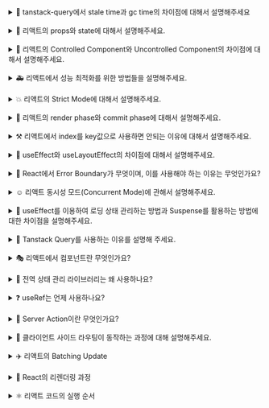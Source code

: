 <details>
<summary>🚗 tanstack-query에서 stale time과 gc time의 차이점에 대해서 설명해주세요 </summary>
<br/>
TanStack Query에서 `stale time`과 `gc time`은 데이터를 캐싱하고 관리하는 데 중요한 두 가지 설정입니다. 먼저 요약해서 말씀 드려보자면, `stale time`은 **데이터가 얼마나 오래 '신선한 상태'로 유지되는지**를 정하는 시간이고, `gc time`은 **데이터가 오래된 상태가 된 이후에도 캐시에서 얼마 동안 유지될지**를 정하는 시간입니다.

먼저, `stale time`은 데이터를 처음 가져온 후에 그 **데이터를 '신선한' 상태로 간주하는 시간**을 말합니다. 이 기간 동안에는 같은 데이터에 대한 추가적인 네트워크 요청이 일어나지 않고, 캐시에 저장된 데이터를 그대로 사용하게 됩니다. 예를 들어, `stale time`을 5분으로 설정하면, 데이터를 가져오고 나서 5분 동안은 이 데이터가 '신선하다'고 판단해서 네트워크 요청 없이 캐시된 데이터를 계속 사용합니다. `stale time`의 기본값은 0입니다.

반면에 gc time은 **데이터가 '오래된' 상태가 된 이후에도 캐시에 얼마 동안 남아 있을지를 정하는 시간**입니다. stale time이 지나면 데이터는 '오래된' 상태가 되지만, gc time이 설정되어 있으면 지정된 시간 동안 여전히 캐시에서 그 데이터를 유지하게 됩니다. 예를 들어, gc time을 10분으로 설정하면, 데이터가 stale 상태가 된 이후 10분 동안 캐시에 남아 있다가 자동으로 삭제됩니다. tanstack-query에서 설정한 기본 gc time은 5분입니다.

정리해서 말씀드려보자면, `stale time`은 **데이터를 처음 가져온 후 얼마 동안 네트워크 요청 없이 캐시된 데이터를 사용할지**를 정하는 시간이고, `gc time`은 그 **데이터가 오래된 상태가 된 후에도 캐시에 유지될** 시간을 정하는 겁니다. 이렇게 각각의 설정을 통해 데이터를 더 효율적으로 관리하고, 불필요한 네트워크 요청을 줄이면서도 최신 데이터를 가져올 수 있도록 합니다.

</details>
<br/>

<details>
<summary>🫧 리액트의 props와 state에 대해서 설명해주세요.</summary>
<br/>
`props`는 부모 컴포넌트가 자식 컴포넌트에 전달하는 데이터입니다. props는 읽기 전용으로, 자식 컴포넌트는 props를 수정할 수 없습니다.

```tsx
function ChildComponent(props) {
  props.name = "New Name"; // 오류 발생 가능
  return <div>{props.name}</div>;
}
```

이를 통해 컴포넌트 간의 데이터 흐름을 예측 가능하게 만들고, 컴포넌트의 재사용성을 높입니다.

`state`는 컴포넌트 내부에서 관리되는 데이터입니다. state는 동적으로 변경될 수 있으며, 컴포넌트의 렌더링에 영향을 미칩니다. state를 변경하면 컴포넌트는 다시 렌더링되며, UI가 업데이트됩니다. state는 주로 사용자 입력이나 네트워크 요청의 응답에 따라 변하는 데이터를 관리할 때 사용됩니다.

## **props가 자식 컴포넌트에서 변하지 않는 이유는 무엇인가요?**

props가 자식 컴포넌트에서 변하지 않는 이유는 리액트의 **단방향 데이터 흐름 원칙** 때문입니다. 리액트는 부모 컴포넌트가 자식 컴포넌트에 데이터를 전달할 때 단방향으로 전달하도록 설계되었습니다. 이렇게 하면 컴포넌트 간의 데이터 흐름을 예측 가능하고 일관성 있게 만들 수 있어 애플리케이션 상태 관리가 간단해집니다.

props는 **읽기 전용**이기 때문에, 부모 컴포넌트에서 전달된 값이 자식 컴포넌트 내에서 임의로 변경되지 않습니다. 이로 인해, 특정 상태가 어디서 어떻게 변했는지를 예측할 수 있어 버그 발생 가능성을 줄이고 디버깅을 쉽게 합니다.

만약 props가 변경될 수 있다면, 자식 컴포넌트는 독립적으로 동작하지 않게 되고, 재사용이 어려워질 수 있습니다. props가 불변으로 유지됨으로써 컴포넌트는 외부 입력에 의존할 뿐 내부적으로 변경하지 않아 재사용성이 높아지고, 코드의 캡슐화가 강화됩니다.

## **만약 자식 컴포넌트에서 부모 컴포넌트로부터 받은 props를 변경해야한다면 어떻게 해야할까요?**

만약 자식 컴포넌트가 부모로부터 받은 데이터를 수정해야 한다면, 상태를 부모 컴포넌트로 올려 부모 컴포넌트에서 props를 다시 전달하는 방식으로 구현해야 합니다. 이렇게 하면 데이터는 여전히 단방향으로 흐르고, 상태는 부모 컴포넌트가 관리해 일관성을 유지할 수 있습니다. 이러한 기법을 **상태 끌어올리기**라고 합니다.

</details>
<br/>

<details>
<summary>🚧 리액트의 Controlled Component와 Uncontrolled Component의 차이점에 대해서 설명해주세요. </summary>
<br/>
`Controlled Component`는 리액트 상태(state)를 통해 입력값을 제어하는 컴포넌트를 말합니다. 이 방식에서는 입력 요소의 값(value)을 리액트 상태와 동기화하고, 사용자가 입력을 변경할 때마다 onChange 이벤트 핸들러를 통해 상태를 업데이트합니다. useState를 활용한 input value를 제어하는 상황을 예시로 들 수 있습니다. value는 리액트 상태로 관리되며, onChange 이벤트가 발생할 때마다 상태가 업데이트됩니다. **Controlled Component의 주요 장점은 입력값이 리액트의 상태로 관리되므로, 입력값을 쉽게 검증하고, 변경할 수 있으며, 복잡한 폼 로직을 처리하는 데 유리**하다는 것입니다.

`Uncontrolled Component`는 리액트의 상태가 아닌, DOM 자체가 입력값을 제어하는 방식입니다. 즉, 입력 요소의 값은 DOM에서 직접 관리되며, 리액트는 이를 제어하지 않습니다. 이 방식에서는 `ref`를 사용하여 DOM 요소에 직접 접근해 값을 읽어오거나 조작할 수 있습니다.

input과 관련 된 ref는 useRef를 사용해 생성된 참조 객체로, 입력값을 직접 접근하고 조작할 수 있습니다. **Uncontrolled Component는 상대적으로 간단한 폼이나 초기값이 중요한 상황**에서 사용할 수 있습니다.

## **Controlled Component와 Uncontrolled Component를 통해 상태를 관리하는 것 중 어느 상황에 어떤 방법을 선택해야 하나요?**

ref를 사용하면 DOM을 통해 직접 접근하여 값을 읽어오기때문에, 단순한 입력 필드가 포함된 폼에서 ref를 사용하는 것이 더 간단하고 성능이 좋을 수 있습니다. 사용자가 제출 버튼을 클릭했을 때만 입력값을 가져오면 되는 경우를 예로 들 수 있습니다.

만약에 값을 입력할때마다 유효성 검증을 실시간을 해주어야하는 경우에는 Controlled Component를 사용하는 것이 좋습니다.

</details>
<br/>

<details>
<summary>🚑 리액트에서 성능 최적화를 위한 방법들을 설명해주세요. </summary>
<br/>
리액트에서 성능 최적화를 위해 여러 가지 방법을 사용할 수 있는데요. 대표적으로 메모이제이션을 말씀 드릴 수 있겠습니다.

리액트의 `memo`를 사용하여 컴포넌트를 메모이제이션할 수 있습니다. 이는 컴포넌트의 props가 변경되지 않았을 때, 리렌더링을 방지하여 성능을 최적화합니다. 이는 특히 렌더링 비용이 큰 컴포넌트에서 유용합니다.

또한 `useCallback`과 `useMemo`를 활용할 수도 있습니다. `useCallback` 은 함수를 메모이제이션하여 불필요한 함수 재생성을 방지하고, `useMemo`는 값의 재계산을 방지하여 성능을 최적화합니다. 이를 통해 자식 컴포넌트로 전달되는 함수나 값이 변경되지 않으면 리렌더링을 피할 수 있습니다.

마지막으로 `코드 스플리팅`을 활용해볼 수 있습니다. 코드 스플리팅은 큰 애플리케이션을 여러 개의 작은 청크로 나누어, 필요한 청크만 로드하게 하여 초기 로드 시간을 줄입니다. React.lazy와 Suspense를 사용하여 동적으로 컴포넌트를 로드할 수 있습니다.

## **그럼 코드 스플리팅은 어떤 경우에 사용해야할까요?**

첫번째로는 **초기 로딩 시간이 길어지는 경우**입니다. 애플리케이션이 커지면, 초기 로딩에 모든 코드를 로드하는 것이 비효율적일 수 있습니다. 코드 스플리팅을 사용해 초기 로드 시 필요한 핵심 코드만 로드하고, 이후 추가적인 기능은 필요할 때 로드하도록 하면 초기 로딩 속도를 크게 개선할 수 있습니다.

두번째로는 **라우트별 코드 분할이 필요한 경우**입니다. SPA에서는 각 페이지가 별도의 기능과 UI를 가지므로, 라우트별로 필요한 코드만 분리하여 로드할 수 있습니다. 이 방식은 리액트의 React.lazy와 Suspense를 사용하여 라우트별 컴포넌트를 동적으로 불러올 때 유용합니다.

</details>
<br/>

<details>
<summary>💥 리액트의 Strict Mode에 대해서 설명해주세요. </summary>
<br/>
리액트에서 `StrictMode`는 주로 개발 중에 발생할 수 있는 잠재적인 문제를 사전에 감지하고 예방하기 위해 사용됩니다. 몇 가지 주요 목적이 있습니다.

첫째로 오래된 라이프사이클 메서드와 비권장 API의 사용을 감지합니다. 예를 들어, `componentWillMount`, `componentWillReceiveProps`와 같은 메서드는 더 이상 사용이 권장되지 않는데, StrictMode는 이러한 메서드들이 코드에 포함된 경우 경고를 표시해줍니다. 이를 통해 개발자가 최신 React API를 사용하여 보다 안정적이고 효율적인 코드를 작성하도록 돕습니다.

둘째, **의도치 않은 부수 효과를 방지**합니다. 리액트는 컴포넌트의 렌더링이 예측 가능하고 순수하게 이루어지기를 기대합니다. StrictMode는 이를 검증하기 위해 useEffect, useState 등 일부 훅이나 메서드를 두 번씩 실행합니다. 이렇게 두 번 실행되는 이유는, 동일한 결과가 나오는지 확인함으로써 컴포넌트가 사이드 이펙트를 일으키지 않고 순수하게 동작하는지를 검사하기 위함입니다.

이러한 검증이 중요한 이유는 예기치 않은 동작이나 버그를 사전에 방지하기 위해서입니다. 개발 환경에서 두 번씩 실행해봤을 때 문제가 발생하지 않으면, 프로덕션에서도 안전하게 실행된다는 신호라고 볼 수 있습니다. 이 과정에서 부수 효과가 감지되면 개발자는 코드를 수정해야 할 필요가 있습니다.

다만, 이러한 두 번 실행되는 현상은 개발 모드에서만 발생하고, 실제 프로덕션 빌드에서는 정상적으로 한 번만 실행되기 때문에 성능에 영향을 미치지 않습니다.

이렇게 StrictMode는 개발자가 더욱 안전하고 효율적인 코드를 작성할 수 있도록 도와주는 도구라고 말씀드릴 수 있습니다.

</details>
<br/>

<details>
<summary>🐣 리액트의 render phase와 commit phase에 대해서 설명해주세요. </summary>
<br/>
리액트의 렌더링 과정은 크게 두 가지 단계로 나눌 수 있습니다. `render phase`와 `commit phase`입니다.

먼저 `render phase`는 리액트가 변화된 상태나 props에 따라 어떤 **UI가 변경되어야 할지를 결정하는 단계**입니다. 이 과정에서는 실제로 DOM을 업데이트하지 않고, 변경사항을 가상 DOM에서 계산하여 비교합니다. 이 단계는 순수하게 계산과정이기 때문에 성능에 영향을 주지 않도록 중단되거나 다시 실행될 수 있으며, React 18에서 도입된 Concurrent Mode를 통해 비동기적으로 처리될 수도 있습니다.

다음으로 commit phase는 실제로 변화된 **UI를 DOM에 반영하는 단계**입니다. 이때 리액트는 가상 DOM에서 계산된 결과를 실제 DOM에 적용하고, 변화된 UI를 브라우저에 렌더링합니다. 이 과정에서는 useEffect와 같은 사이드 이펙트가 발생하는 훅들이 실행됩니다.

요약해서 말씀드려보자면 render phase는 변화된 UI를 결정하는 과정이고, commit phase는 그 결정된 결과를 실제로 반영하는 단계입니다.

## **그럼 render phase와 commit phase는 어떻게 동기화되나요?**

두가지의 단계로 말씀드릴 수 있습니다. **단계적 진행**과 **병목 관리**입니다. 첫번째로 render phase가 완료되면 리액트는 즉시 commit phase를 실행하지 않고, 다른 높은 우선순위 작업이 있다면 먼저 처리한 후 나중에 commit phase를 실행할 수 있습니다. 이를 통해 React는 동기화가 필요한 작업을 효율적으로 관리하여 사용자 경험을 개선합니다.

두번째로 **병목 관리**입니다. render phase에서 모든 변경 사항이 Fiber Tree에 준비된 상태에서 commit phase로 넘어가므로, render와 commit 단계의 일관성이 유지됩니다. 이렇게 두 단계는 순차적으로 작동하여, UI가 정확하게 동기화되고 불필요한 재렌더링을 방지합니다.

</details>
<br/>

<details>
<summary>⚒️ 리액트에서 index를 key값으로 사용하면 안되는 이유에 대해서 설명해주세요.
 </summary>
<br/>
리액트에서 index를 key로 사용하는 것은 권장되지 않는 이유는 배열의 요소들이 추가되거나 삭제될 때, 배열의 순서가 바뀌는 경우 문제가 발생할 수 있기 때문입니다.

리액트는 key를 통해 리스트에서 어떤 요소가 변경, 추가, 삭제되었는지를 추적합니다. 그러나 index를 key로 사용하면 배열의 순서가 변경될 때 리액트가 요소들을 잘못 인식할 수 있습니다. 예를 들어, 배열에 새로운 요소가 추가되면 그 뒤에 있는 요소들의 인덱스가 모두 바뀌게 됩니다. 리액트는 이를 새로운 요소로 인식해 불필요하게 재렌더링을 하거나, 요소의 상태를 잘못 처리할 수 있습니다.

이로 인해 성능 문제가 발생하거나, 사용자 입력 상태 같은 요소가 의도치 않게 초기화되는 등 예기치 않은 버그가 생길 수 있습니다. 그래서 배열의 순서나 요소 변경에 영향을 받지 않는 고유한 값을 key로 사용하는 것이 좋습니다.

## **key로 사용되는 고유한 값의 생성 방법에는 어떤 것들이 있나요?**

key로 사용할 고유한 값을 생성하는 방법에는 여러 가지가 있습니다. 주로 데이터의 유일성을 보장하고 변하지 않는 값을 사용하는 것이 중요합니다.

이러한 경우 주로 서버의 데이터베이스에서 제공하는 고유 ID를 사용하는 것이 일반적입니다. 또한 `UUID` 같이 전역적으로 고유한 id를 생성이 가능한 라이브러리를 사용해볼 수도 있습니다.

</details>
<br/>

<details>
<summary>👀 useEffect와 useLayoutEffect의 차이점에 대해서 설명해주세요.
 </summary>
<br/>
`useEffect`와 `useLayoutEffect`는 모두 렌더링된 후에 특정 작업을 수행하기 위해 사용됩니다. 하지만 실행되는 **타이밍**과 **용도**가 다릅니다.

먼저, `useEffect`는 **렌더링이 완료되는 시점**에 **비동기적**으로 실행됩니다. 즉, 화면이 실제로 사용자에게 그려진 후에 `useEffect`가 실행되는 방식입니다. 그래서 `useEffect`는 보통 데이터를 가져오는 작업이나 이벤트 리스너 추가 등 렌더링 후에 화면에 직접적인 영향을 주지 않는 작업에 주로 사용됩니다.

반면에 `useLayoutEffect`는 **렌더링 후 DOM이 업데이트되기 직전의 시점**에 **동기적**으로 실행됩니다. 여기서 **동기적**이라는 것은 화면에 내용이 그려지기 전에 모든 레이아웃 관련 작업이 완료된다는 의미입니다. 예를 들어, **DOM의 크기를 측정**하거나 **위치를 조정해야 할** 때 `useLayoutEffect`를 사용하면 즉각적으로 그 변경사항이 반영되어 화면 깜빡임이나 불필요한 재렌더링을 방지할 수 있습니다.

정리하면, **렌더링 후 실행되는 비동기 작업**에는 `useEffect`가 적합하고, 레이아웃 작업이나 DOM 조작과 같이 **화면이 그려지기 전에 완료되어야 하는 작업**에는 `useLayoutEffect`가 적합합니다.

예를 들면, `useEffect`는 사용자 데이터를 API로부터 가져오는 상황에 자주 사용합니다. 데이터가 렌더링 후에 설정되면 화면이 자연스럽게 업데이트되는 것입니다.

```jsx
useEffect(() => {
  fetchData().then((data) => setData(data));
}, []);
```

`useLayoutEffect`는 DOM의 크기를 측정해서, 다른 요소의 위치를 조정해야 할 때 유용합니다. 예를 들어, 어떤 요소의 높이를 측정해 그 높이에 맞춰 레이아웃을 맞추고 싶을 때 사용합니다:

```jsx
useLayoutEffect(() => {
  const height = ref.current.offsetHeight;
  setHeight(height);
}, []);
```

단, `useLayoutEffect` 사용 시 **성능 면에서 주의할 점**이 있습니다. `useLayoutEffect`는 동기적으로 실행되기 때문에 너무 많은 작업이 실행되면 렌더링이 느려질 수 있습니다. 따라서 보통은 `useEffect`를 기본적으로 사용하고, 화면에 영향을 주는 작업만 `useLayoutEffect`로 처리하는 것이 좋습니다.

</details>
<br/>

<details>
<summary>🤪 React에서 Error Boundary가 무엇이며, 이를 사용해야 하는 이유는 무엇인가요?
 </summary>
<br/>
### **Error Boundary란?**

**Error Boundary**는 React **컴포넌트에서 발생하는 오류를 잡아내고, 전체 애플리케이션이 다운되는 것을 방지하기 위한 특수한 컴포넌트**입니다. 일반적으로 클라이언트에서 오류가 발생할 때 표시할 UI를 제공하여, 애플리케이션의 신뢰성과 사용자 경험을 높이는 데 활용됩니다. 클래스형 컴포넌트의 `componentDidCatch`와 `getDerivedStateFromError` 두 가지 라이프사이클 메서드를 사용하여 오류 발생 시의 행동을 정의할 수 있습니다. Error Boundary는 **클래스형 컴포넌트에서만 사용**할 수 있습니다.

### **Error Boundary가 필요한 이유**

React는 기본적으로 비동기 작업에서 발생하는 오류를 자동으로 처리하지 않으므로, 오류가 발생할 경우 페이지 전체가 하얗게 변하거나 사용자 입장에서 알 수 없는 화면이 표시되는 상황이 발생할 수 있습니다. 이는 사용자 경험을 크게 저해하고, 특히 대규모 애플리케이션에서 신뢰성에 큰 문제가 됩니다. **Error Boundary**는 이러한 문제를 해결하여 **에러가 발생한 영역에서 대체 UI를 표시하고, 애플리케이션의 나머지 부분은 정상적으로 동작하도록** 도와줍니다. Error Boundary를 적절히 배치하면, 오류가 발생한 컴포넌트만 대체 UI로 전환되어 애플리케이션의 안정성을 유지하고, 사용자에게 오류 메시지나 대체 화면을 제공하여 더 나은 사용자 경험을 제공합니다. 더불어 Error Boundary는 오류 발생 시의 대체 UI 로직을 **선언형으로** 작성할 수 있게 하여 코드의 가독성과 유지 보수성을 높이는 데 도움이 됩니다.

## **선언형으로 처리한다는 게 무슨 의미이며, 그게 왜 유지 보수성에 도움이 되나요?**

선언형으로 처리한다는 의미는, **개발자가 “무엇을 해야 하는지”를 정의하는 방식**으로, “어떻게 할지”에 대한 세부적인 절차를 직접 작성하지 않아도 된다는 것을 뜻합니다. 예를 들어, Error Boundary에서 “이 컴포넌트가 오류를 감지하면 특정 대체 UI를 보여준다”와 같은 목적을 코드 상에서 명시함으로써, 실제로 오류가 발생할 때 실행되는 세부적인 절차는 컴포넌트가 알아서 처리하게 됩니다.

유지 보수성에 도움이 되는 이유는, **선언형 코드가 명령형 코드에 비해 직관적이고 간결하여 가독성이 높기 때문**입니다. Error Boundary를 예로 들면, 특정 Error Boundary로 감싼 영역이 어떤 방식으로 에러를 처리할지 한 눈에 알 수 있습니다. 또한, 비즈니스 로직과 에러 처리 로직이 명확하게 분리되어 코드의 복잡성이 낮아집니다.

</details>
<br/>

<details>
<summary>☺️ 리액트 동시성 모드(Concurrent Mode)에 관해서 설명해주세요.
 </summary>
<br/>
리액트의 **동시성 모드**는 여러 작업을 **비동기적으로 동시에 처리하면서도 중간에 더 중요한 작업이 들어오면 우선순위를 바꿔서 그 작업을 먼저 처리하는 기능**을 의미합니다. 예전 리액트는 스택 구조로 이루어졌습니다. 즉 한 번 렌더링을 시작하면 끝까지 멈추지 않고 다 처리해야 했습니다. 하지만 동시성 모드에서는 중간에 멈추거나 작업을 잠시 뒤로 미뤄둘 수 있어서 중요한 작업을 먼저 끝낼 수 있게 되었습니다.

이 동시성을 활용하여 리액트는 중요한 작업과 덜 중요한 작업을 나눠서, 덜 중요한 작업은 백그라운드에서 진행하고 중요한 부분은 바로 사용자에게 보여줍니다. 예를 들어 검색창에 뭔가를 입력하고 있을 때, 그에 맞춰 검색 결과가 업데이트되더라도, 리액트가 해당 작업을 백그라운드에서 처리하게 해서 화면이 느려지지 않게 할 수 있습니다.

## **동시성을 활용한 기능에는 무엇이 있나요?**

첫번째로 `startTransition`이란 기능을 이용하면 특정 상태 업데이트를 “덜 중요한 작업”으로 분류해서, 사용자가 클릭하거나 입력하는 반응 같은 중요한 업데이트가 우선적으로 처리 됩니다. 또 `useDeferredValue`라는 훅을 사용하면 값의 업데이트를 잠깐 지연시킬 수 있어서, 사용자가 뭔가 빠르게 입력할 때마다 리렌더링되지 않게 최적화할 수 있습니다.

동시성 모드의 장점은 사용자와 상호작용하는 부분이 훨씬 매끄럽게 느껴진다는 것입니다. 예를 들어, 사용자가 스크롤할 때 다른 무거운 작업이 있다 하더라도, 동시성 모드 덕분에 스크롤이 우선적으로 부드럽게 작동하게 만들 수 있습니다.

## **동시성 기능을 활용할때 주의할 점은 없을까요?**

주의할 점은 모든 컴포넌트에 이 동시성 모드를 무분별하게 적용하면 오히려 성능이 떨어질 수 있다는 점입니다. 그래서 필요한 부분에만 이 동시성 모드를 잘 활용하는 것이 중요하다고 볼 수 있습니다.

## **그럼 동시성이 필요한 부분은 언제인가요?**

동시성이 필요한 상황은 주로 **사용자와의 상호작용이 빈번하고 응답성이 중요한 경우**입니다.

첫 번째 예로, **검색 필터링**이나 **자동 완성** 같은 기능이 있습니다. 사용자가 검색어를 입력할 때마다 결과가 업데이트되는 경우, 모든 입력마다 화면이 리렌더링된다면 앱이 느려지고 입력할 때마다 끊김을 느낄 수 있습니다. 이때 동시성 모드를 사용하면 검색어 입력 자체가 더 중요한 작업이 되어 검색 결과 업데이트는 백그라운드에서 처리되므로, 입력이 빠르고 부드럽게 유지됩니다.

두 번째로, **무거운 데이터나 리스트를 로딩하는 경우**에 유용합니다. 예를 들어 긴 스크롤 목록을 보면서 네트워크를 통해 데이터를 로딩할 때, 새로운 항목을 추가로 불러오는 작업보다 사용자가 현재 보고 있는 화면의 스크롤이 더 중요한 작업입니다. 이때 동시성을 사용하면 로딩은 백그라운드로 넘기고, 스크롤을 최우선으로 부드럽게 렌더링할 수 있습니다.

또한, **애니메이션이 포함된 화면 전환이나 중요도가 높은 사용자 입력 작업**도 동시성을 고려할 만한 케이스입니다. 사용자가 버튼을 클릭했을 때 UI가 즉각적으로 반응하고, 이후에 비동기 작업이 처리되도록 설정해 주면 클릭 시의 지연 없이 상호작용이 자연스러워집니다.

</details>
<br/>

<details>
<summary>
🫢 useEffect를 이용하여 로딩 상태 관리하는 방법과 Suspense를 활용하는 방법에 대한 차이점을 설명해주세요.
 </summary>
<br/>
`Suspense`와 기존 로딩 상태 관리 방식인 `useEffect`와 loading state는 로딩 상태를 관리하는 방식에서 근본적인 차이가 있습니다. 기존 방식에서는 데이터를 불러올 때 useEffect 훅을 사용하고, 로딩 상태를 관리하기 위해 loading이라는 별도의 상태 변수를 만들어야 합니다. 예를 들어, 데이터를 불러오는 동안엔 loading을 true로 설정하고, 데이터가 다 불러온다면 false로 바꾸는 식입니다. 그래서 조건에 따라 로딩 UI를 보여주는 식으로 작동합니다. 이 방식은 간단한 상황에서는 충분히 유효하지만, 여러 개의 비동기 데이터를 다룰 때에는 조건부 렌더링 로직이 복잡해질 수 있습니다.

반면, `Suspense`는 로딩 중인 컴포넌트를 직접 렌더링하지 않고, `Suspense` 컴포넌트의 fallback 속성으로 로딩 UI를 정의하게끔 합니다. 데이터를 기다리는 동안에는 fallback으로 정의된 UI만 보여주고, 데이터가 모두 준비되면 Suspense에 감싸진 컴포넌트를 자연스럽게 표시합니다. 이렇게 로딩 상태를 선언적으로 관리할 수 있기 때문에, 전체적인 코드가 단순해지고 유지보수도 쉬워집니다.

## **Suspense의 단점은 무엇일까요?**

여러 개의 Suspense 컴포넌트를 중첩하거나 트리 구조로 사용할 경우, 각 Suspense가 독립적으로 로딩 상태를 관리하기 때문에 데이터 준비 시점이 다를 수 있습니다. 그 결과 로딩 화면(fallback)이 여러 번 표시되거나 비일관적인 UI 경험이 발생할 수 있습니다. 이를 적절히 제어하기 위해서는 트리의 구조와 데이터 로딩 흐름을 신중하게 설계해야 합니다.

또한 Suspense는 Promise 기반의 비동기 작업만 지원합니다. 따라서 일반적인 fetch 요청에 바로 적용할 수 있는 것이 아니라, 이를 위해 추가적인 라이브러리를 사용하거나 Suspense와 호환되는 형태로 Promise를 관리해야 합니다.

</details>
<br/>

<details>
<summary>
🥸 Tanstack Query를 사용하는 이유를 설명해 주세요.
 </summary>
<br/>
**TanStack Query**는 **서버 상태 관리의 복잡성을 극복하기 위해** 사용하는 라이브러리입니다. 여기서 **서버 상태**란 **서버에서 제공하는 데이터**로, 클라이언트에서 직접 수정할 수 없고 네트워크 요청과 같은 비동기 작업을 통해 가져오거나 갱신해야 하는 데이터를 의미합니다.

TanStack Query를 사용하는 주요 이유는 다음과 같습니다.

첫째, **효율적인 캐싱 처리 기능**을 제공합니다. 이를 통해 동일한 데이터를 반복적으로 요청하지 않아 네트워크 비용을 절감하고, 캐싱된 데이터를 즉시 제공해 더 나은 사용자 경험을 제공할 수 있습니다.

둘째, **비동기 데이터 관리의 복잡성을 줄여줍니다**. TanStack Query는 데이터의 가져오기(fetch), 갱신(refetch), 무효화(invalidate) 등의 작업을 선언적으로 처리할 수 있어 코드가 간결해지고 유지보수가 용이해집니다.

셋째, **에러 및 로딩 상태 관리를 단순화**합니다. `useQuery`와 `useMutation` 훅을 사용하면 서버 데이터와 관련된 로딩, 성공, 실패 상태를 명확하고 직관적으로 처리할 수 있어 로직이 깔끔해집니다.

이처럼 TanStack Query는 서버 상태 관리에서 발생하는 복잡한 문제를 해결하고 개발자가 비즈니스 로직에 더 집중할 수 있도록 도와줍니다.

## **TanStack Query를 사용할 때 발생할 수 있는 단점이나 한계는 무엇인가요?**

TanStack Query는 서버 상태 관리를 간편하게 해주지만, 사용 시 몇 가지 단점 및 한계가 있습니다.

첫째, **캐싱 전략 관리의 복잡성**입니다. TanStack Query는 강력한 캐싱 기능을 제공하지만, `staleTime`, `gcTime` 같은 옵션을 잘못 설정하면, 데이터 갱신 타이밍이 적절하지 않아 최신 데이터가 사용자에게 노출되지 않거나 불필요한 요청이 발생할 수 있습니다.

둘째, **초기 학습 곡선이 존재**합니다. Query Key 설계, 데이터 무효화 등 다양한 개념을 이해하고 적절히 활용해야 하므로 초기에 학습해야 하는 지식의 양이 많습니다.

마지막으로, **클라이언트 상태와 서버 상태 간 의존 관계가 복잡한 경우**, TanStack Query만으로는 해결하기 어려울 수 있습니다. 이때는 Redux, Zustand 등 별도의 상태 관리 라이브러리가 필요할 수 있습니다.

</details>
<br/>

<details>
<summary>
🎭 리액트에서 컴포넌트란 무엇인가요?
 </summary>
<br/>
리액트에서 **컴포넌트는 UI를 구성하는 독립적이고 재사용 가능한 코드 조각**이라고 설명드릴 수 있습니다. 컴포넌트는 특정 기능이나 UI 요소를 캡슐화합니다. 잘 만들어진 컴포넌트는 주로 단일 책임 원칙을 따릅니다.

리액트 내에서 컴포넌트는 크게 **클래스형**과 **함수형**으로 나눌 수 있는데, 최근에는 Hooks의 도입으로 함수형 컴포넌트가 주로 사용되고 있습니다. 함수형 컴포넌트는 더 간결하고 이해하기 쉬운 코드를 작성할 수 있게 해줍니다.

컴포넌트의 주요 장점은 **재사용성**과 **유지보수성**입니다. 예를 들어, 버튼 컴포넌트를 한 번 만들면 여러 페이지에서 다양한 스타일과 기능으로 재사용할 수 있습니다. 또한 컴포넌트는 props를 통해 부모로부터 데이터를 전달받을 수 있어, 동적인 UI를 손쉽게 구현할 수 있습니다.

## **컴포넌트 설계 시 중요하게 고려해야 하는 사항에는 어떤 것들이 있나요?**

React 컴포넌트 설계 시에는 다음과 같은 사항들을 고려해야 합니다.

첫째, **하나의 컴포넌트가 너무 많은 책임을 갖지 않도록 해야 합니다.** 컴포넌트의 역할이 명확하도록 설계해야 합니다. 물론, 이를 고려하지 않아도 정상 작동은 하겠지만, 추후의 유지보수성을 고려해야 하는 상황이라면 하나의 컴포넌트가 너무 많은 책임을 가지지 않도록 하는 것이 중요합니다. 대표적인 예시로, 비즈니스 로직과 UI 로직을 철저히 분리하는 것을 들 수 있습니다.

둘째, **재사용성을 고려**해야 합니다. 만약 특정 컴포넌트가 여러 상황에서 재사용될 가능성이 높다면 유연하게 설계해야 추후 재사용이 용이합니다. props를 통해 필요한 데이터와 동작을 주입받아 다양한 상황에서 쉽게 재사용될 수 있도록 하는 것이 좋습니다. 이를 '컴포넌트가 춤을 춘다'고 비유적으로 표현하기도 합니다.

셋째, **성능 최적화**를 고려해야 합니다. 불필요한 리렌더링을 방지하기 위해 메모이제이션을 적절히 활용하고, 컴포넌트의 크기를 적절히 유지해야 하는 것이 좋습니다.

사실, 이밖에도 고려해야 할 상황이 정말 많으며, 앞서 말씀드린 사항들이 모든 상황에 똑같이 적용되는 것도 아닙니다. 가장 중요한 것은, **각각의 상황에 맞는 컴포넌트를 만드는 것**이라고 생각합니다. 유지보수성, 성능, 재사용성 등이 어떠한 상황에서는 중요할 수도, 어떠한 상황에서는 중요하지 않을 수도 있습니다. 이를 적절하게 판단하여 **당장의 상황에 부합하는 최적의 컴포넌트**를 만들어 내기 위해 고민하는 태도가 중요합니다.

</details>
<br/>

<details>
<summary>💅 전역 상태 관리 라이브러리는 왜 사용하나요?
 </summary>
<br/>
전역 상태 관리 라이브러리를 사용하는 이유에 대해 크게 세 가지를 설명드리겠습니다.

첫째, **컴포넌트 간 상태 공유가 용이해집니다**. 여러 컴포넌트에서 공통적으로 사용되는 상태를 중앙화하여 관리하고, 여러 곳에서 쉽게 접근할 수 있습니다. 부모 컴포넌트에서 자식 컴포넌트에게 상태를 전달하기 위해 여러 컴포넌트를 거치는 "props drilling"을 겪지 않고 상태를 공유할 수 있습니다.

둘째, **관심사 분리가 용이해집니다**. 상태 관리 로직을 컴포넌트에서 분리하여 별도로 관리함으로써, 컴포넌트는 UI 로직에만 집중할 수 있게 됩니다. 예를 들어 Redux에서는 상태 변경 로직을 Reducer에 정의해두고, 컴포넌트 단에서는 Dispatch를 통해 Reducer를 호출하는 방식으로 동작합니다. 이러한 분리는 "관심사의 분리 원칙"을 따르며 코드 재사용성과 테스트 용이성을 높여줍니다.

셋째, **성능 최적화에 도움이 됩니다**. 현대의 상태 관리 라이브러리들은 불필요한 리렌더링을 방지하는 메커니즘을 제공합니다. 예를 들어 Zustand는 구독 메커니즘을 통해 실제로 상태가 변경된 컴포넌트만 리렌더링되도록 보장합니다.

## **전역 상태 관리 라이브러리 도입을 고려할 때 주의할 점이 있나요? 🤔**

**작은 규모의 프로젝트에서는 전역 상태 관리 라이브러리가 오버엔지니어링이 될 수 있다**는 점을 고려해야 합니다. 작은 규모임에도 도입한다면 오히려 불필요한 복잡성이 추가되어 개발 생산성이 저하될 수 있습니다. React의 내장 기능인 `useState`, `useContext`만으로도 충분할 수 있습니다.

프로젝트 규모가 크고 복잡한 상태 관리가 필요하거나, 여러 컴포넌트에서 공유해야 하는 상태가 많은 등 실제로 필요성이 느껴질 때 도입하는 것이 오버엔지니어링을 막을 수 있습니다.

</details>
<br/>

<details>
<summary>❓ useRef는 언제 사용하나요?</summary>
<br/>
`useRef()`는 React의 훅 중 하나로, **컴포넌트 내에서 변경 가능한 값을 저장하고 관리**할 수 있게 해줍니다. `useRef()`는 주로 두 가지 목적에 사용됩니다. **DOM 요소에 접근하거나, 값을 유지하면서도 렌더링을 트리거하지 않기 위해** 사용됩니다.

첫째, `useRef()`는 **DOM 요소에 접근할 때** 사용됩니다. 예를 들어, 특정 DOM 요소에 직접 접근하고 싶을 때 `useRef()`를 사용하여 해당 요소의 참조를 얻을 수 있습니다. 이는 `useEffect()`나 이벤트 핸들러 내에서 해당 DOM 요소에 직접 작업을 수행할 때 유용합니다. 예를 들어, 입력 필드에 포커스를 설정하고 싶을 때, `useRef()`를 사용해 input 요소에 접근할 수 있습니다.

```jsx
const inputRef = useRef(null);

useEffect(() => {
  inputRef.current.focus(); // 컴포넌트 마운트 시 input에 포커스를 맞춘다.
}, []);

return <input ref={inputRef} />;
```

둘째, **useRef는 값을 유지하면서도 렌더링을 트리거하지 않기 위해** 사용됩니다. 일반적으로 상태 값을 관리할 때 사용하는 `useState()`는 상태 변화가 리렌더링을 트리거하는 반면, `useRef()`는 값이 변경되어도 리렌더링을 트리거하지 않습니다. 예를 들어, 타이머 id를 추적할 때 `useRef()`를 사용할 수 있습니다.

```jsx
const timerRef = useRef(null);

const startTimer = () => {
  timerRef.current = setInterval(() => {
    console.log("타이머 실행");
  }, 1000);
};

const stopTimer = () => {
  clearInterval(timerRef.current); // 타이머를 정지한다.
};
```

위 예시에서 `useRef()`를 이용하여 타이머의 id를 추적하면서도 해당 상태 값이 업데이트될 때 컴포넌트를 리렌더링하지 않습니다.

</details>
<br/>

<details>
<summary>🛜 Server Action이란 무엇인가요?</summary>
<br/>
Server Action은 Next.js에서 제공하는 기능으로, **서버에서 실행되며 브라우저에서 호출할 수 있는 비동기 함수**입니다. 이 기능은 서버 로직을 직접 호출함으로써 클라이언트와 서버 간의 상호작용을 간소화할 수 있게 해줍니다. 예를 들면 백엔드 서버와 API 통신을 하는 대신 Next 서버에서 데이터베이스에 직접 접근하는 식으로 활용할 수 있습니다.

### **사용 방법**

Server Action은 `use server` 디렉티브를 사용하여 정의할 수 있습니다. 이 디렉티브는 함수가 서버에서만 실행되도록 지정합니다.

```tsx
"use server";

export async function createReviewAction(data: FormData) {
  const content = data.get("content");
  // 데이터베이스 저장 등의 작업
}
```

```tsx
// 컴포넌트에서 사용
<form action={createReviewAction}>
  <textarea name="content" required />
  <button type="submit">Submit</button>
</form>
```

이처럼 Server Action을 이용하면 폼이 제출될 때 해당 정보를 가지고 데이터베이스 저장과 같은 서버 작업을 수행할 수 있습니다.

## **Server Action의 장점은 무엇인가요? 🤔**

첫째, **클라이언트와 서버 간 상호작용을 간소화할 수 있습니다**. 기존에는 데이터베이스와 관련된 처리를 위해 백엔드 API와 통신하는 방식을 사용했습니다. 만약 Server Action을 이용한다면 백엔드 API와 통신하지 않고, Next 서버에서 직접 데이터베이스 작업을 수행할 수 있습니다. 이러한 점은 개발 생산성 향상에 도움이 될 수 있습니다. 또한 네트워크 통신을 줄여 성능 면에서도 이점이 있을 수 있습니다.

둘째, **Server Action 로직은 클라이언트에 전송되지 않습니다**. 이는 보안에 도움이 될 수 있습니다. 외부에 노출되면 안 되는 정보나 로직을 숨기는 데 활용할 수 있습니다. 더불어 클라이언트 단의 일부 로직을 Server Action으로 옮긴다면 번들의 크기가 줄어드는 데도 기여할 수 있습니다.

셋째, **JS가 로드되기 이전의 시점에도 서버와 상호작용할 수 있게 됩니다**. Server Action은 html `<form>`의 `action` 속성을 이용하여 폼 데이터를 서버에 전송합니다. 따라서 JS가 로드되지 않거나 비활성화되어도 서버와 통신이 가능하다는 장점이 있습니다.

</details>
<br/>

<details>
<summary>👊 클라이언트 사이드 라우팅이 동작하는 과정에 대해 설명해주세요.</summary>
<br/>
클라이언트 사이드 라우팅은 브라우저에서 페이지를 전환할 때 전체 페이지를 다시 불러오지 않고, 현재 로딩된 애플리케이션 내에서 필요한 컴포넌트만 교체하는 방식입니다.

클라이언트 사이드 라우팅의 과정에 대해 구체적으로 설명드리겠습니다.

기본적으로 사용자가 <Link to="/about">About</Link>와 같은 요소를 클릭하면, 브라우저는 바뀐 URL에 따라 전체 페이지를 다시 로드하려고 합니다. 하지만 React Router와 같은 라이브러리를 사용할 경우, 이 기본 동작은 막히게 됩니다.

이때 라우터는 window.history.pushState() 메서드를 호출하여 브라우저의 URL을 바꾸면서도, 실제로 서버에 요청은 보내지 않습니다. 즉, 브라우저 히스토리에 해당 URL을 추가만 할 뿐, 아무런 렌더링도 일으키지 않습니다. 대신 라우터는 별도로 현재 URL이 변경되었는지 감지하고, 그 경로에 매핑된 React 컴포넌트를 찾아서 렌더링합니다.

예를 들어, /about이라는 경로로 이동하면, Javascript 코드에 의해 라우터가 내부적으로 정의된 <Route path="/about" element={<AboutPage />}> 항목을 찾고, 이때 <AboutPage /> 컴포넌트가 렌더링됩니다. 이렇게 하면 전체 HTML을 다시 불러오지 않아도 브라우저가 마치 새로운 페이지로 이동한 것처럼 보이게 됩니다.

또한, 이 과정에서 필요한 데이터가 있다면, 새롭게 렌더링된 컴포넌트 내에서 useEffect() 등을 통해 API 요청을 보내거나 상태를 업데이트합니다. 이러한 동작이 JavaScript로 이뤄지기 때문에, 네트워크 요청은 서버 HTML이 아니라 데이터에 집중되고, 사용자에게는 빠른 페이지 전환을 제공할 수 있게 됩니다.

그리고 브라우저의 "뒤로 가기"나 "앞으로 가기" 버튼을 눌렀을 때는 popstate 이벤트가 발생합니다. 이때도 React Router는 해당 이벤트를 구독하고 있다가, 바뀐 URL을 다시 분석해서 그에 맞는 컴포넌트를 렌더링합니다. 따라서 사용자가 뒤로가기 버튼을 눌러도 전체 리프레시가 일어나지 않고, CSR 방식으로 화면 전환만 일어나게 됩니다.

</details>
<br/>

<details>
<summary>✈️ 리액트의 Batching Update </summary>
<br/>
리액트의 배칭 업데이트(Batching Update)는 여러 상태 업데이트를 하나의 리렌더링으로 그룹화하는 최적화 기법입니다.

리액트는 성능 향상을 위해 여러 setState 호출을 일괄 처리하여 불필요한 렌더링을 방지합니다.

예를 들어, 하나의 이벤트 핸들러 내에서 여러 번 상태를 업데이트하는 경우, 리액트는 이를 내부적으로 모아서 한 번의 업데이트로 처리합니다.

```jsx
function handleClick() {
  setCount((c) => c + 1); // 첫 번째 업데이트
  setFlag((f) => !f); // 두 번째 업데이트
  setName("리액트"); // 세 번째 업데이트
  // 이 세 가지 상태 변경은 배칭되어 단 한 번의 렌더링만 발생합니다
}
```

React 18 이전에는 이벤트 핸들러 내부와 같은 리액트가 제어하는 영역에서만 배칭이 적용되었습니다.

그러나 React 18부터는 '자동 배칭'이 도입되어 Promise, setTimeout, 네이티브 이벤트 핸들러 등 리액트 외부 영역에서도 배칭이 기본적으로 적용됩니다.

배칭을 통해 불필요한 리렌더링을 줄이고 계산 비용을 절감하여 애플리케이션의 성능을 향상시킬 수 있습니다.

React 18의 자동 배칭(Automatic Batching)이 이전 버전과 어떻게 다른가요? 🤔
React 18 이전에는 배칭이 React의 이벤트 핸들러 내부에서만 작동했습니다.

```jsx
// React 17에서:
function handleClick() {
  setCount((c) => c + 1); // 이벤트 핸들러 내부: 배칭 적용됨
  setFlag((f) => !f); // 배칭 적용됨 (한 번의 렌더링)
}

setTimeout(() => {
  setCount((c) => c + 1); // React 외부 환경: 배칭 적용 안됨
  setFlag((f) => !f); // 배칭 적용 안됨 (두 번의 렌더링 발생)
}, 1000);
```

React 18에서는 자동 배칭이 도입되어 비동기 작업을 포함한 여러 상태 업데이트에 배칭이 적용됩니다.

Promise 내부
setTimeout/setInterval 내부
네이티브 이벤트 핸들러
기타 모든 이벤트 내부
이러한 변화로 개발자가 별도의 최적화 작업 없이도 더 효율적인 렌더링을 기대할 수 있게 되었습니다.

</details>
<br/>

<details>
<summary>🍃 React의 리렌더링 과정 </summary>
<br/>
React의 리렌더링 과정은 크게 Trigger, Render, Commit이라는 세 단계로 나눌 수 있습니다.

먼저 Trigger 단계는 컴포넌트의 state나 props가 변경되면서 시작됩니다. 사용자의 입력, 네트워크 응답 등의 이벤트에 의해 상태가 변경되면 React는 해당 컴포넌트를 다시 렌더링해야 한다고 판단합니다. 이때 React는 내부적으로 업데이트 큐에 해당 변경 사항을 등록합니다.

그다음 Render 단계에서는 변경된 상태를 바탕으로 새로운 Virtual DOM 트리를 생성합니다. 그후, 이전 Virtual DOM과 새 Virtual DOM을 비교하여 어떤 부분이 바뀌었는지를 분석합니다. 중요한 점은 이 시점에서는 실제 DOM에는 아무런 변경도 일어나지 않는다는 사실입니다.

마지막으로 Commit 단계에서는 이전 단계에서 분석된 변경 사항을 실제 DOM에 반영합니다. React는 변경에 필요한 최소한의 작업을 적용하여 DOM을 업데이트합니다. 변경이 발생하지 않은 요소는 수정하지 않고 그대로 둡니다. 이 단계에서 사용자에게 화면의 변화가 실제로 나타나게 됩니다.

## setState()가 호출될 때마다 매번 리렌더링이 발생하나요? 🤔

아니요. React의 auto batching 기능으로 인해, 여러 개의 상태 변경이 자동으로 하나의 batch로 묶여서 처리됩니다.

```jsx
function App() {
  const [a, setA] = useState(0);
  const [b, setB] = useState(0);

  const handleClick = () => {
    setA(a + 1);
    setB(b + 1); // 이 둘은 하나로 합쳐져서 리렌더 1번
  };

  return <button onClick={handleClick}>Click</button>;
}
```

</details>
<br/>

<details>
<summary>⚛️ 리액트 코드의 실행 순서 </summary>
<br/>

```jsx
import { useState, useEffect } from "react";

function Parent() {
  const [count, setCount] = useState(0);

  console.log("1");

  useEffect(() => {
    console.log("2");
    return () => {
      console.log("3");
    };
  }, [count]);

  return (
    <div>
      <p>카운트: {count}</p>
      <button onClick={() => setCount((prev) => prev + 1)}>+1</button>
      <Child value={count} />
    </div>
  );
}

function Child({ value }) {
  console.log("4");

  useEffect(() => {
    console.log("5");
    return () => {
      console.log("6");
    };
  }, []);

  return <p>자식 값: {value}</p>;
}

export default Parent;
```

## 최초 마운트 시

`1 -> 4 -> 5 -> 2`

- `Parent` 함수가 실행되면서 `"1"`이 출력됩니다.
- `Parent` 실행 도중 내부의 `Child` 함수가 호출되므로 `"4"`가 출력됩니다.
- 이후, 마운트 후 실행되는 `useEffect` 콜백들이 실행됩니다. 먼저 `Child`의 `useEffect` 콜백이 실행되어 `"5"`가 출력됩니다.
- 이어서 `Parent`의 `useEffect` 콜백이 실행되어 "2"가 출력됩니다

## 버튼 클릭 시

`1 -> 4 -> 3 -> 2`

사용자가 버튼을 클릭하면 `setCount`를 통해 `count` 상태가 변경되고, `Parent` 컴포넌트가 다시 렌더링됩니다. 이때 `console.log`의 흐름은 다음과 같습니다.

- `Parent` 함수가 다시 실행되어 `"1"`이 출력됩니다.
- `Parent` 내부 `Child` 함수도 다시 실행되어 `"4"`가 출력됩니다.
- 그후 `Parent`의 `useEffect` 콜백이 실행되기 전에 cleanup 함수가 먼저 호출되어 `"3"`이 출력됩니다.
- 그런 다음 `Parent`의 `useEffect` 콜백이 다시 실행되며 `"2"`가 출력됩니다.

`Child`의 `useEffect`는 빈 배열을 의존성으로 가지고 있으므로 처음 마운트될 때만 실행되고, 리렌더시에는 실행되지 않습니다. 따라서 `"5"`이나 `"6"`은 출력되지 않습니다.

</details>
<br/>
